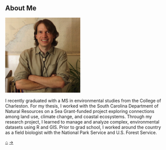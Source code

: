 ## About Me

<img src="../images/headshot.jpg" height="240" width="240">

I recently graduated with a MS in environmental studies from the College of Charleston. For my thesis, I worked with the South Carolina Department of Natural Resources on a Sea Grant-funded project exploring connections among land use, climate change, and coastal ecosystems. Through my research project, I learned to manage and analyze complex, environmental datasets using R and GIS. Prior to grad school, I worked around the country as a field biologist with the National Park Service and U.S. Forest Service.<br/>

[&#8962;](../index)     [&#8594;](../pages/contact)
